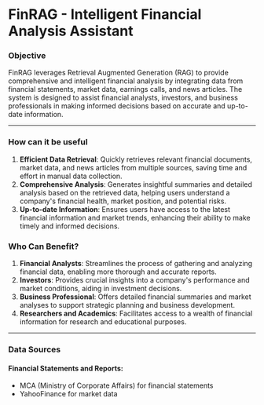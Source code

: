 # FinRAG - Intelligent Financial Analysis Assistant

### Objective
FinRAG leverages Retrieval Augmented Generation (RAG) to provide comprehensive and intelligent financial analysis by integrating data from financial statements, market data, earnings calls, and news articles. The system is designed to assist financial analysts, investors, and business professionals in making informed decisions based on accurate and up-to-date information.

---

### How can it be useful
1. **Efficient Data Retrieval**: Quickly retrieves relevant financial documents, market data, and news articles from multiple sources, saving time and effort in manual data collection.
2. **Comprehensive Analysis**: Generates insightful summaries and detailed analysis based on the retrieved data, helping users understand a company's financial health, market position, and potential risks.
3. **Up-to-date Information**: Ensures users have access to the latest financial information and market trends, enhancing their ability to make timely and informed decisions.

### Who Can Benefit?
1. **Financial Analysts**: Streamlines the process of gathering and analyzing financial data, enabling more thorough and accurate reports.
2. **Investors**: Provides crucial insights into a company's performance and market conditions, aiding in investment decisions.
3. **Business Professional**: Offers detailed financial summaries and market analyses to support strategic planning and business development.
4. **Researchers and Academics**: Facilitates access to a wealth of financial information for research and educational purposes.

---

### Data Sources
#### Financial Statements and Reports:
- MCA (Ministry of Corporate Affairs) for financial statements
- YahooFinance for market data 
